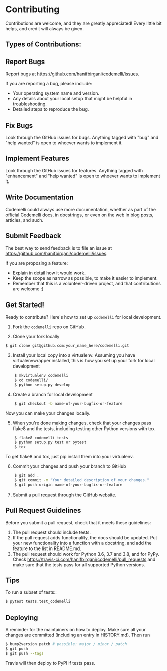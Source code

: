 Contributing
============

Contributions are welcome, and they are greatly appreciated! Every little bit
helps, and credit will always be given.

Types of Contributions:
----------------------


Report Bugs
-----------

Report bugs at https://github.com/hanifbirgani/codemelli/issues.

If you are reporting a bug, please include:

* Your operating system name and version.
* Any details about your local setup that might be helpful in troubleshooting.
* Detailed steps to reproduce the bug.

Fix Bugs
--------

Look through the GitHub issues for bugs. Anything tagged with "bug" and "help
wanted" is open to whoever wants to implement it.

Implement Features
------------------

Look through the GitHub issues for features. Anything tagged with "enhancement"
and "help wanted" is open to whoever wants to implement it.

Write Documentation
-------------------

Codemelli could always use more documentation, whether as part of the
official Codemelli docs, in docstrings, or even on the web in blog posts,
articles, and such.

Submit Feedback
---------------

The best way to send feedback is to file an issue at https://github.com/hanifbirgani/codemelli/issues.

If you are proposing a feature:

* Explain in detail how it would work.
* Keep the scope as narrow as possible, to make it easier to implement.
* Remember that this is a volunteer-driven project, and that contributions
  are welcome :)

Get Started!
------------

Ready to contribute? Here's how to set up `codemelli` for local development.

1. Fork the `codemelli` repo on GitHub.

2. Clone your fork locally
 ```bash
 $ git clone git@github.com:your_name_here/codemelli.git
 ```

3. Install your local copy into a virtualenv. Assuming you have virtualenvwrapper installed, this is how you set up your fork for local development
```bash
    $ mkvirtualenv codemelli
    $ cd codemelli/
    $ python setup.py develop
```

4. Create a branch for local development
```bash
    $ git checkout -b name-of-your-bugfix-or-feature
```
Now you can make your changes locally.

5. When you're done making changes, check that your changes pass flake8 and the
   tests, including testing other Python versions with tox
```bash
    $ flake8 codemelli tests
    $ python setup.py test or pytest
    $ tox
```
To get flake8 and tox, just pip install them into your virtualenv.

6. Commit your changes and push your branch to GitHub
```bash
    $ git add .
    $ git commit -m "Your detailed description of your changes."
    $ git push origin name-of-your-bugfix-or-feature
```

7. Submit a pull request through the GitHub website.

Pull Request Guidelines
-----------------------

Before you submit a pull request, check that it meets these guidelines:

1. The pull request should include tests.
2. If the pull request adds functionality, the docs should be updated. Put
   your new functionality into a function with a docstring, and add the
   feature to the list in README.md.
3. The pull request should work for Python 3.6, 3.7 and 3.8, and for PyPy. Check
   https://travis-ci.com/hanifbirgani/codemelli/pull_requests
   and make sure that the tests pass for all supported Python versions.

Tips
----

To run a subset of tests::

```bash
$ pytest tests.test_codemelli
```

Deploying
---------

A reminder for the maintainers on how to deploy.
Make sure all your changes are committed (including an entry in HISTORY.md).
Then run

```bash
$ bump2version patch # possible: major / minor / patch
$ git push
$ git push --tags
```

Travis will then deploy to PyPI if tests pass.
